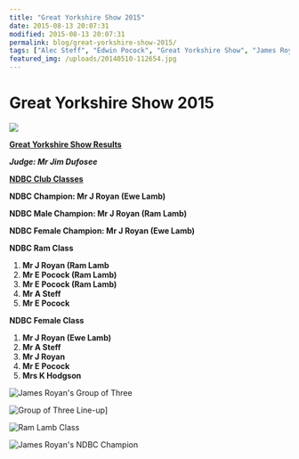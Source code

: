 ```yaml
---
title: "Great Yorkshire Show 2015"
date: 2015-08-13 20:07:31
modified: 2015-08-13 20:07:31
permalink: blog/great-yorkshire-show-2015/
tags: ["Alec Steff", "Edwin Pocock", "Great Yorkshire Show", "James Royan", "Karen Hodgson", "Results", "Waggoners"]
featured_img: /uploads/20140510-112654.jpg
---
```


# Great Yorkshire Show 2015

![](/uploads/20140510-112654.jpg)

**<u>Great Yorkshire Show Results</u>**

***Judge: Mr Jim Dufosee***

**<u>NDBC Club Classes</u>**

**NDBC Champion: Mr J Royan (Ewe Lamb)**

**NDBC Male Champion: Mr J Royan (Ram Lamb)**

**NDBC Female Champion: Mr J Royan (Ewe Lamb)**

 **NDBC Ram Class**

1. ****Mr J Royan (Ram Lamb****
2. **Mr E Pocock (Ram Lamb)**
3. ****Mr E Pocock (Ram Lamb)****
4. **Mr A Steff**
5. **Mr E Pocock**

**NDBC Female Class**

1. ****Mr J Royan (Ewe Lamb)****
2. ****Mr A Steff****
3. **Mr J Royan**
4. **Mr E Pocock**
5. **Mrs K Hodgson**

![James Royan's Group of Three](/uploads/IMG_1538.jpg)

![Group of Three Line-up](/uploads/IMG_1534.jpg)]

![Ram Lamb Class](/uploads/IMG_1525.jpg)

![James Royan's NDBC Champion](/uploads/IMG_1543.jpg)

